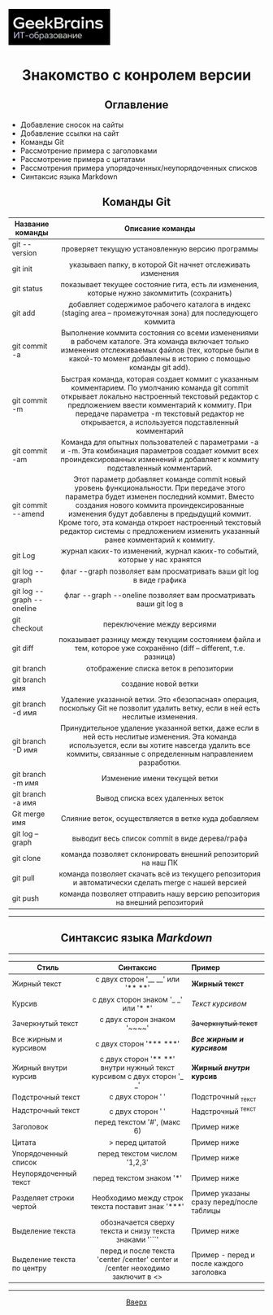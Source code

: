 <a id="anchor"></a>

<img src="Logo.jpg" alt="Logo" width="200"/>

<!---

Для добавления картинки можно использовать следущую функцию, без изменения размера  ![image](/Logo.jpg)

-->

<center>

# Знакомство с конролем версии

</center>

<center>

## Оглавление

</center>

- Добавление сносок на сайты
- Добавление ссылки на сайт
- Команды Git
- Рассмотрение примера с заголовками
- Рассмотрение примера с цитатами
- Рассмотрения примера упорядоченных/неупорядоченных списков
- Синтаксис языка Markdown

<center>

## Команды Git

</center>

| Название команды    | Описание команды                                 |
| --------------      |:---------------------:|
| git --version       | проверяет текущую установленную версию программы |
| git init            | указываеn папку, в которой Git начнет отслеживать изменения
| git status          | показывает текущее состояние гита, есть ли изменения, которые нужно закоммитить (сохранить)|
| git add             | добавляет содержимое рабочего каталога в индекс (staging area – промежуточная зона) для последующего коммита |
| git commit -a       | Выполнение коммита состояния со всеми изменениями в рабочем каталоге. Эта команда включает только изменения отслеживаемых файлов (тех, которые были в какой-то момент добавлены в историю с помощью команды git add). |
|git commit -m        | Быстрая команда, которая создает коммит с указанным комментарием. По умолчанию команда git commit открывает локально настроенный текстовый редактор с предложением ввести комментарий к коммиту. При передаче параметра -m текстовый редактор не открывается, а используется подставленный комментарий|
| git commit -am      | Команда для опытных пользователей с параметрами -a и -m. Эта комбинация параметров создает коммит всех проиндексированных изменений и добавляет к коммиту подставленный комментарий.|
| git commit --amend  | Этот параметр добавляет команде commit новый уровень функциональности. При передаче этого параметра будет изменен последний коммит. Вместо создания нового коммита проиндексированные изменения будут добавлены в предыдущий коммит. Кроме того, эта команда откроет настроенный текстовый редактор системы с предложением изменить указанный ранее комментарий к коммиту.|
| git Log             | журнал каких-то изменений, журнал каких-то событий, которые у нас хранятся      |
| git log --graph     | флаг --graph позволяет вам просматривать ваши git log в виде графика |
| git log --graph --oneline|  флаг --graph --oneline позволяет вам просматривать ваши git log в |
| git checkout        | переключение между версиями |
| git diff            | показывает разницу между текущим состоянием файла и тем, которое уже сохранённо (diff – different, т.е. разница) |
| git branch          | отображение списка веток в репозитории|
|git branch имя       | создание новой ветки|
| git branch -d имя   | Удаление указанной ветки. Это «безопасная» операция, поскольку Git не позволит удалить ветку, если в ней есть неслитые изменения.|
| git branch -D имя   | Принудительное удаление указанной ветки, даже если в ней есть неслитые изменения. Эта команда используется, если вы хотите навсегда удалить все коммиты, связанные с определенным направлением разработки.|
|git branch -m имя    | Изменение имени текущей ветки |
|git branch -a имя    | Вывод списка всех удаленных веток|
|Git merge имя        | Слияние веток, осуществляется в ветке куда добавляем|
|git log –graph       | выводит весь список commit в виде дерева/графа|
|git clone            | команда позволяет склонировать внешний репозиторий на наш ПК |
| git pull            | команда позволяет скачать всё из текущего репозитория и автоматически сделать merge с нашей версией|
| git push            | команда позволяет отправить нашу версию репозитория на внешний репозиторий |

*** 

<center>

## Синтаксис языка _Markdown_

</center>

***

| Стиль       | Синтаксис   | Пример |
| ------------| :-------------:|:----|
| Жирный текст | с двух сторон '__ __' или '** **'| __Жирный текст__ |
| Курсив | с двух сторон знаком '_ _' или '* *' | _Текст курсивом_ |
| Зачеркнутый текст | с двух сторон знаком '~~~~'| ~~Зачеркнутый текст~~|
| Все жирным и курсивом | с двух сторон '*** ***'| ***Все жирным и курсивом***|
| Жирный внутри курсив | с двух сторон '** **' внутри нужный текст курсивом с двух сторон '_ _'| **Жирный _внутри_ курсив** |
| Подстрочный текст | с двух сторон '<sub> </sub>' | Подстрочный <sub>текст</sub>|
| Надстрочный текст | с двух сторон '<sup> </sup>'| Надстрочный <sup>текст</sup>|
| Заголовок| перед текстом '#', (макс 6)| Пример ниже |
| Цитата | > перед цитатой | Пример ниже|
| Упорядоченный список | перед текстом числом '1,2,3' | Пример ниже |
| Неупорядоченный текст | перед текстом знаком '*'| Пример ниже |
| Разделяет строки чертой| Необходимо между строк текста поставит знак '***'| Пример указаны сразу перед/после таблицы|
| Выделение текста  | обозначается сверху текста и снизу текста знаками '```'| Пример ниже|
|Выделение текста по центру  | перед и после текста 'center /center' center и /center неоходимо заключит в <>| Пример - перед и после каждого заголовка

***

<center>

[Вверх](#anchor "Вернуться вначало")

</center>